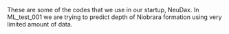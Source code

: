 These are some of the codes that we use in our startup, NeuDax. In ML_test_001 we are trying to predict depth of Niobrara formation using 
very limited amount of data.
